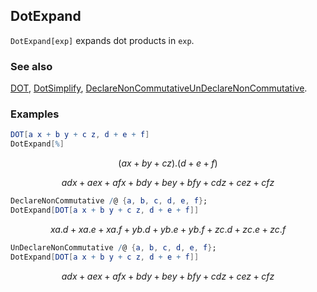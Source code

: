 ## DotExpand

`DotExpand[exp]` expands dot products in `exp`.

### See also

[DOT](DOT), [DotSimplify](DotSimplify), [DeclareNonCommutativeUnDeclareNonCommutative](DeclareNonCommutativeUnDeclareNonCommutative).

### Examples

```mathematica
DOT[a x + b y + c z, d + e + f]
DotExpand[%]
```

$$(a x+b y+c z).(d+e+f)$$

$$a d x+a e x+a f x+b d y+b e y+b f y+c d z+c e z+c f z$$

```mathematica
DeclareNonCommutative /@ {a, b, c, d, e, f};
DotExpand[DOT[a x + b y + c z, d + e + f]]
```

$$x a.d+x a.e+x a.f+y b.d+y b.e+y b.f+z c.d+z c.e+z c.f$$

```mathematica
UnDeclareNonCommutative /@ {a, b, c, d, e, f};
DotExpand[DOT[a x + b y + c z, d + e + f]]
```

$$a d x+a e x+a f x+b d y+b e y+b f y+c d z+c e z+c f z$$